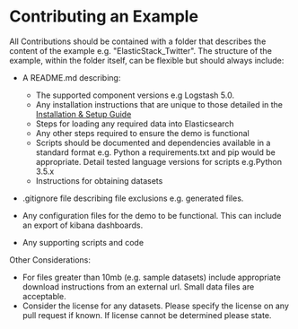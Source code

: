 # Contributing an Example

All Contributions should be contained with a folder that describes the content of the example e.g. "ElasticStack_Twitter".  The structure of the example, within the folder itself, can be flexible but should always include:

* A README.md describing:
    - The supported component versions e.g Logstash 5.0. 
    - Any installation instructions that are unique to those detailed in the [Installation & Setup Guide](https://github.com/elastic/examples/blob/master/Installation%20and%20Setup.md)
    - Steps for loading any required data into Elasticsearch
    - Any other steps required to ensure the demo is functional
    - Scripts should be documented and dependencies available in a standard format e.g. Python a requirements.txt and pip would be appropriate. Detail tested language versions for scripts e.g.Python 3.5.x
    - Instructions for obtaining datasets
   
* .gitignore file describing file exclusions e.g. generated files.
* Any configuration files for the demo to be functional.  This can include an export of kibana dashboards.
* Any supporting scripts and code


Other Considerations:

* For files greater than 10mb (e.g. sample datasets) include appropriate download instructions from an external url. Small data files are acceptable.
* Consider the license for any datasets.  Please specify the license on any pull request if known.  If license cannot be determined please state.
